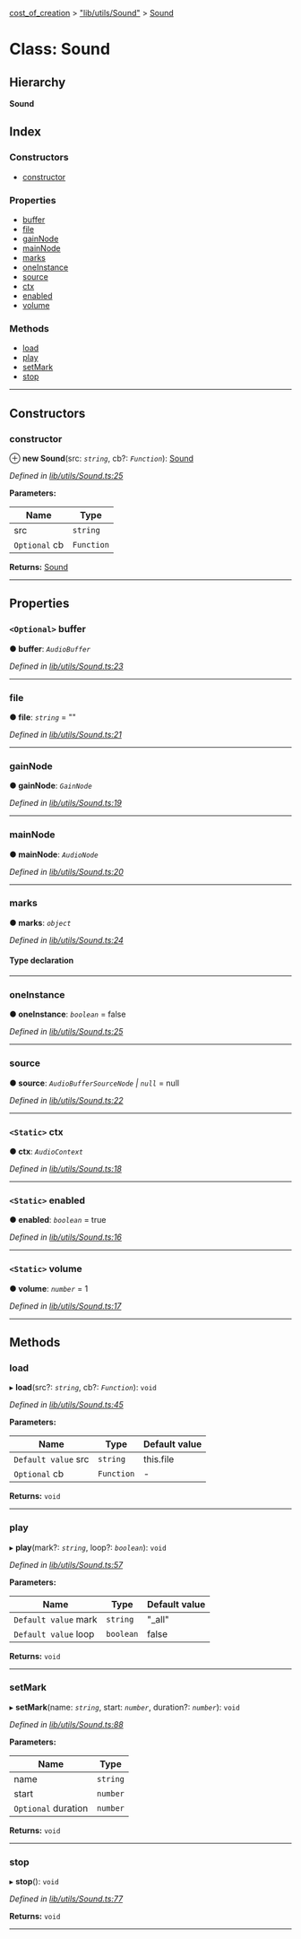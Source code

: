 [cost_of_creation](../README.md) > ["lib/utils/Sound"](../modules/_lib_utils_sound_.md) > [Sound](../classes/_lib_utils_sound_.sound.md)

# Class: Sound

## Hierarchy

**Sound**

## Index

### Constructors

* [constructor](_lib_utils_sound_.sound.md#constructor)

### Properties

* [buffer](_lib_utils_sound_.sound.md#buffer)
* [file](_lib_utils_sound_.sound.md#file)
* [gainNode](_lib_utils_sound_.sound.md#gainnode)
* [mainNode](_lib_utils_sound_.sound.md#mainnode)
* [marks](_lib_utils_sound_.sound.md#marks)
* [oneInstance](_lib_utils_sound_.sound.md#oneinstance)
* [source](_lib_utils_sound_.sound.md#source)
* [ctx](_lib_utils_sound_.sound.md#ctx)
* [enabled](_lib_utils_sound_.sound.md#enabled)
* [volume](_lib_utils_sound_.sound.md#volume)

### Methods

* [load](_lib_utils_sound_.sound.md#load)
* [play](_lib_utils_sound_.sound.md#play)
* [setMark](_lib_utils_sound_.sound.md#setmark)
* [stop](_lib_utils_sound_.sound.md#stop)

---

## Constructors

<a id="constructor"></a>

###  constructor

⊕ **new Sound**(src: *`string`*, cb?: *`Function`*): [Sound](_lib_utils_sound_.sound.md)

*Defined in [lib/utils/Sound.ts:25](https://github.com/codeartisticninja/cost_of_creation/blob/HEAD/src/script/_classes/lib/utils/Sound.ts#L25)*

**Parameters:**

| Name | Type |
| ------ | ------ |
| src | `string` |
| `Optional` cb | `Function` |

**Returns:** [Sound](_lib_utils_sound_.sound.md)

___

## Properties

<a id="buffer"></a>

### `<Optional>` buffer

**● buffer**: *`AudioBuffer`*

*Defined in [lib/utils/Sound.ts:23](https://github.com/codeartisticninja/cost_of_creation/blob/HEAD/src/script/_classes/lib/utils/Sound.ts#L23)*

___
<a id="file"></a>

###  file

**● file**: *`string`* = ""

*Defined in [lib/utils/Sound.ts:21](https://github.com/codeartisticninja/cost_of_creation/blob/HEAD/src/script/_classes/lib/utils/Sound.ts#L21)*

___
<a id="gainnode"></a>

###  gainNode

**● gainNode**: *`GainNode`*

*Defined in [lib/utils/Sound.ts:19](https://github.com/codeartisticninja/cost_of_creation/blob/HEAD/src/script/_classes/lib/utils/Sound.ts#L19)*

___
<a id="mainnode"></a>

###  mainNode

**● mainNode**: *`AudioNode`*

*Defined in [lib/utils/Sound.ts:20](https://github.com/codeartisticninja/cost_of_creation/blob/HEAD/src/script/_classes/lib/utils/Sound.ts#L20)*

___
<a id="marks"></a>

###  marks

**● marks**: *`object`*

*Defined in [lib/utils/Sound.ts:24](https://github.com/codeartisticninja/cost_of_creation/blob/HEAD/src/script/_classes/lib/utils/Sound.ts#L24)*

#### Type declaration

[index: `string`]: [Mark](../interfaces/_lib_utils_sound_.mark.md)

___
<a id="oneinstance"></a>

###  oneInstance

**● oneInstance**: *`boolean`* = false

*Defined in [lib/utils/Sound.ts:25](https://github.com/codeartisticninja/cost_of_creation/blob/HEAD/src/script/_classes/lib/utils/Sound.ts#L25)*

___
<a id="source"></a>

###  source

**● source**: *`AudioBufferSourceNode` \| `null`* =  null

*Defined in [lib/utils/Sound.ts:22](https://github.com/codeartisticninja/cost_of_creation/blob/HEAD/src/script/_classes/lib/utils/Sound.ts#L22)*

___
<a id="ctx"></a>

### `<Static>` ctx

**● ctx**: *`AudioContext`*

*Defined in [lib/utils/Sound.ts:18](https://github.com/codeartisticninja/cost_of_creation/blob/HEAD/src/script/_classes/lib/utils/Sound.ts#L18)*

___
<a id="enabled"></a>

### `<Static>` enabled

**● enabled**: *`boolean`* = true

*Defined in [lib/utils/Sound.ts:16](https://github.com/codeartisticninja/cost_of_creation/blob/HEAD/src/script/_classes/lib/utils/Sound.ts#L16)*

___
<a id="volume"></a>

### `<Static>` volume

**● volume**: *`number`* = 1

*Defined in [lib/utils/Sound.ts:17](https://github.com/codeartisticninja/cost_of_creation/blob/HEAD/src/script/_classes/lib/utils/Sound.ts#L17)*

___

## Methods

<a id="load"></a>

###  load

▸ **load**(src?: *`string`*, cb?: *`Function`*): `void`

*Defined in [lib/utils/Sound.ts:45](https://github.com/codeartisticninja/cost_of_creation/blob/HEAD/src/script/_classes/lib/utils/Sound.ts#L45)*

**Parameters:**

| Name | Type | Default value |
| ------ | ------ | ------ |
| `Default value` src | `string` |  this.file |
| `Optional` cb | `Function` | - |

**Returns:** `void`

___
<a id="play"></a>

###  play

▸ **play**(mark?: *`string`*, loop?: *`boolean`*): `void`

*Defined in [lib/utils/Sound.ts:57](https://github.com/codeartisticninja/cost_of_creation/blob/HEAD/src/script/_classes/lib/utils/Sound.ts#L57)*

**Parameters:**

| Name | Type | Default value |
| ------ | ------ | ------ |
| `Default value` mark | `string` | &quot;_all&quot; |
| `Default value` loop | `boolean` | false |

**Returns:** `void`

___
<a id="setmark"></a>

###  setMark

▸ **setMark**(name: *`string`*, start: *`number`*, duration?: *`number`*): `void`

*Defined in [lib/utils/Sound.ts:88](https://github.com/codeartisticninja/cost_of_creation/blob/HEAD/src/script/_classes/lib/utils/Sound.ts#L88)*

**Parameters:**

| Name | Type |
| ------ | ------ |
| name | `string` |
| start | `number` |
| `Optional` duration | `number` |

**Returns:** `void`

___
<a id="stop"></a>

###  stop

▸ **stop**(): `void`

*Defined in [lib/utils/Sound.ts:77](https://github.com/codeartisticninja/cost_of_creation/blob/HEAD/src/script/_classes/lib/utils/Sound.ts#L77)*

**Returns:** `void`

___

